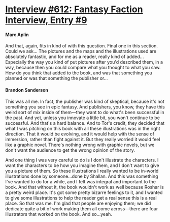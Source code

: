 # [Interview #612: Fantasy Faction Interview, Entry #9](https://www.theoryland.com/intvmain.php?i=612#9)

#### Marc Aplin

And that, again, fits in kind of with this question. Final one in this section. Could we ask... The pictures and the maps and the illustrations used are absolutely fantastic, and for me as a reader, really kind of added... Especially the way you kind of put pictures after you'd described them, in a way, because then you could compare what you thought to what you saw. How do you think that added to the book, and was that something you planned or was that something the publisher or...

#### Brandon Sanderson

This was all me. In fact, the publisher was kind of skeptical, because it's not something you see in epic fantasy. And publishers, you know, they have this weird sort of mix inside of them—they want to do what's been successful in the past. And yet, unless you innovate a little bit, you won't continue to be successful. And that's a hard balance. And to Tor's credit, they decided that what I was pitching on this book with all these illustrations was in the right direction. That it would be evolving, and it would help with the sense of immersion, rather than fight against it. But they really worried it would feel like a graphic novel. There's nothing wrong with graphic novels, but we don't want the audience to get the wrong opinion of the story.

And one thing I was very careful to do is I don't illustrate the characters. I want the characters to be how you imagine them, and I don't want to give you a picture of them. So these illustrations I really wanted to be in-world illustrations done by someone...done by Shallan. And this was something I've wanted to do for a while, and I felt was integral and important to the book. And that without it, the book wouldn't work as well because Roshar is a pretty weird place. It's got some pretty bizarre feelings to it, and I wanted to give some illustrations to help the reader get a real sense this is a real place. So that was me. I'm glad that people are enjoying them; we did dedicate quite a bit of work making them all come across—there are four illustrators that worked on the book. And so...yeah.

